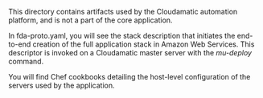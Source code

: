 This directory contains artifacts used by the Cloudamatic automation platform,
and is not a part of the core application.

In fda-proto.yaml, you will see the stack description that initiates the
end-to-end creation of the full application stack in Amazon Web Services. This
descriptor is invoked on a Cloudamatic master server with the *mu-deploy*
command.

You will find Chef cookbooks detailing the host-level configuration of 
the servers used by the application.
